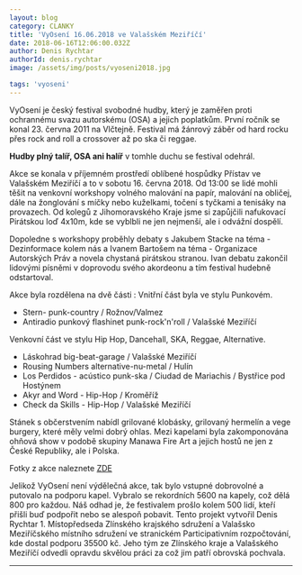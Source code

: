 ```yaml
---
layout: blog
category: CLANKY
title: 'VyOsení 16.06.2018 ve Valašském Meziříčí'
date: 2018-06-16T12:06:00.032Z
author: Denis Rychtar
authorId: denis.rychtar
image: /assets/img/posts/vyoseni2018.jpg

tags: 'vyoseni'
---
```

VyOsení je český festival svobodné hudby, který je zaměřen proti ochrannému svazu autorskému (OSA) a jejich poplatkům. První ročník se konal 23. června 2011 na Vlčtejně. Festival má žánrový záběr od hard rocku přes rock and roll a crossover až po ska či reggae.

**Hudby plný talíř, OSA ani halíř** v tomhle duchu se festival odehrál. 

Akce se konala v příjemném prostředí oblíbené hospůdky Přístav ve Valašském Meziříčí a to v sobotu 16. června 2018. 
Od 13:00 se lidé mohli těšit na venkovní workshopy volného malování na papír, malování na obličej, dále na žonglování s míčky nebo kuželkami, točení s tyčkami a tenisáky na provazech.
Od kolegů z Jihomoravského Kraje jsme si zapůjčili nafukovací Pirátskou loď 4x10m, kde se vyblbli ne jen nejmenší, ale i odvážní dospělí.

Dopoledne s workshopy proběhly debaty s Jakubem Stacke na téma - Dezinformace kolem nás a
Ivanem Bartošem na téma - Organizace Autorských Práv a novela chystaná pirátskou stranou.
Ivan debatu zakončil lidovými písněmi v doprovodu svého akordeonu a tím festival hudebně odstartoval.


Akce byla rozdělena na dvě části :
Vnitřní část byla ve stylu Punkovém.
* Stern- punk-country / Rožnov/Valmez
* Antiradio punkový flashinet punk-rock'n'roll / Valašské Meziříčí

Venkovní část ve stylu Hip Hop, Dancehall, SKA, Reggae, Alternative.
* Láskohrad big-beat-garage / Valašské Meziříčí
* Rousing Numbers alternative-nu-metal / Hulín
* Los Perdidos - acústico punk-ska / Ciudad de Mariachis / Bystřice pod Hostýnem
* Akyr and Word - Hip-Hop / Kroměříž
* Check da Skills - Hip-Hop / Valašské Meziříčí

Stánek s občerstvením nabídl grilované klobásky, grilovaný hermelín a vege burgery, které měly velmi dobrý ohlas. Mezi kapelami byla zakomponována ohňová show v podobě skupiny Manawa Fire Art a jejich hostů ne jen z České Republiky, ale i Polska.

Fotky z akce naleznete [ZDE](https://www.facebook.com/media/set/?set=a.2050808635157909.1073741840.1711374649101311&type=1&l=bce7c1fd1d{:target="_blank"})

Jelikož VyOsení není výdělečná akce, tak bylo vstupné  dobrovolné a putovalo na podporu kapel.
Vybralo se rekordních 5600 na kapely, což dělá 800 pro každou. Náš odhad je, že festivalem prošlo kolem 500 lidí, kteří přišli buď podpořit nebo se alespoň pobavit.
Tento projekt vytvořil Denis Rychtar 1. Místopředseda Zlínského krajského sdružení a Valašsko Meziříčského místního sdružení ve stranickém Participativním rozpočtování, kde dostal podporu 35500 kč. Jeho tým ze Zlínského kraje a Valašského Meziříčí odvedli opravdu skvělou práci za což jim patří obrovská pochvala.
- - -
